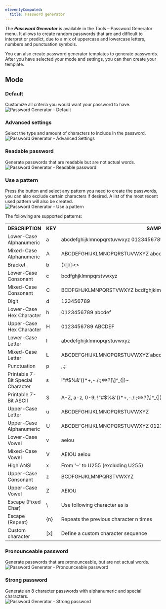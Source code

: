 ```yaml
---
eleventyComputed:
  title: Password generator
---
```

The ***Password Generator*** is available in the Tools – Password Generator menu. It allows to create random passwords that are and difficult to interpret or predict, due to a mix of uppercase and lowercase letters, numbers and punctuation symbols.  

You can also create password generator templates to generate passwords. After you have selected your mode and settings, you can then create your template. 

## Mode 

### Default 

Customize all criteria you would want your password to have.  
![Password Generator - Default](https://webdevolutions.azureedge.net/docs/en/rdm/windows/PassGenDef.png) 

### Advanced settings 

Select the type and amount of characters to include in the password.  
![Password Generator - Advanced Settings](https://webdevolutions.azureedge.net/docs/en/rdm/windows/clip10383.png) 

### Readable password 

Generate passwords that are readable but are not actual words.  
![Password Generator - Readable password](https://webdevolutions.azureedge.net/docs/en/rdm/windows/clip10384.png) 

### Use a pattern 

Press the button and select any pattern you need to create the passwords, you can also exclude certain characters if desired. A list of the most recent used pattern will also be created.  
![Password Generator - Use a pattern](https://webdevolutions.azureedge.net/docs/en/rdm/windows/clip10385.png) 

The following are supported patterns: 

<table>
	<tr>
		<th>
DESCRIPTION 
		</th>
		<th>
KEY 
		</th>
		<th>
SAMPLE 
		</th>
	</tr>
	<tr>
		<td>
Lower-Case Alphanumeric 
		</td>
		<td>
a 
		</td>
		<td>
abcdefghijklmnopqrstuvwxyz 0123456789 
		</td>
	</tr>
	<tr>
		<td>
Mixed-Case Alphanumeric 
		</td>
		<td>
A 
		</td>
		<td>
ABCDEFGHIJKLMNOPQRSTUVWXYZ abcdefghijklmnopqrstuvwxyz 0123456789 
		</td>
	</tr>
	<tr>
		<td>
Bracket 
		</td>
		<td>
b 
		</td>
		<td>
()[]{}<> 
		</td>
	</tr>
	<tr>
		<td>
Lower-Case Consonant 
		</td>
		<td>
c 
		</td>
		<td>
bcdfghjklmnpqrstvwxyz 
		</td>
	</tr>
	<tr>
		<td>
Mixed-Case Consonant 
		</td>
		<td>
C 
		</td>
		<td>
BCDFGHJKLMNPQRSTVWXYZ bcdfghjklmnpqrstvwxyz 
		</td>
	</tr>
	<tr>
		<td>
Digit 
		</td>
		<td>
d 
		</td>
		<td>
123456789 
		</td>
	</tr>
	<tr>
		<td>
Lower-Case Hex Character 
		</td>
		<td>
h 
		</td>
		<td>
0123456789 abcdef 
		</td>
	</tr>
	<tr>
		<td>
Upper-Case Hex Character 
		</td>
		<td>
H 
		</td>
		<td>
0123456789 ABCDEF 
		</td>
	</tr>
	<tr>
		<td>
Lower-Case Letter 
		</td>
		<td>
l 
		</td>
		<td>
abcdefghijklmnopqrstuvwxyz 
		</td>
	</tr>
	<tr>
		<td>
Mixed-Case Letter 
		</td>
		<td>
L 
		</td>
		<td>
ABCDEFGHIJKLMNOPQRSTUVWXYZ abcdefghijklmnopqrstuvwxyz 
		</td>
	</tr>
	<tr>
		<td>
Punctuation 
		</td>
		<td>
p 
		</td>
		<td>
,.;: 
		</td>
	</tr>
	<tr>
		<td>
Printable 7-Bit Special Character 
		</td>
		<td>
s 
		</td>
		<td>
!"#$%&'()*+,-./:;<=>?[\]^_{|}~ 
		</td>
	</tr>
	<tr>
		<td>
Printable 7-Bit ASCII 
		</td>
		<td>
S 
		</td>
		<td>
A-Z, a-z, 0-9, !"#$%&'()*+,-./:;<=>?[\]^_{|}~ 
		</td>
	</tr>
	<tr>
		<td>
Upper-Case Letter 
		</td>
		<td>
u 
		</td>
		<td>
ABCDEFGHIJKLMNOPQRSTUVWXYZ 
		</td>
	</tr>
	<tr>
		<td>
Upper-Case Alphanumeric 
		</td>
		<td>
U 
		</td>
		<td>
ABCDEFGHIJKLMNOPQRSTUVWXYZ 0123456789 
		</td>
	</tr>
	<tr>
		<td>
Lower-Case Vowel 
		</td>
		<td>
v 
		</td>
		<td>
aeiou 
		</td>
	</tr>
	<tr>
		<td>
Mixed-Case Vowel 
		</td>
		<td>
V 
		</td>
		<td>
AEIOU aeiou 
		</td>
	</tr>
	<tr>
		<td>
High ANSI 
		</td>
		<td>
x 
		</td>
		<td>
From '~' to U255 (excluding U255) 
		</td>
	</tr>
	<tr>
		<td>
Upper-Case Consonant 
		</td>
		<td>
z 
		</td>
		<td>
BCDFGHJKLMNPQRSTVWXYZ 
		</td>
	</tr>
	<tr>
		<td>
Upper-Case Vowel 
		</td>
		<td>
Z 
		</td>
		<td>
AEIOU 
		</td>
	</tr>
	<tr>
		<td>
Escape (Fixed Char) 
		</td>
		<td>
\ 
		</td>
		<td>
Use following character as is 
		</td>
	</tr>
	<tr>
		<td>
Escape (Repeat) 
		</td>
		<td>
{n} 
		</td>
		<td>
Repeats the previous character n times 
		</td>
	</tr>
	<tr>
		<td>
Custom character 
		</td>
		<td>
[x] 
		</td>
		<td>
Define a custom character sequence 
		</td>
	</tr>
</table>

### Pronounceable password 

Generate passwords that are pronounceable, but are not actual words.  
![Password Generator - Pronounceable password](https://webdevolutions.azureedge.net/docs/en/rdm/windows/clip10386.png) 

### Strong password 

Generate an 8 character passwords with alphanumeric and special characters.  
![Password Generator - Strong password](https://webdevolutions.azureedge.net/docs/en/rdm/windows/clip10387.png) 
